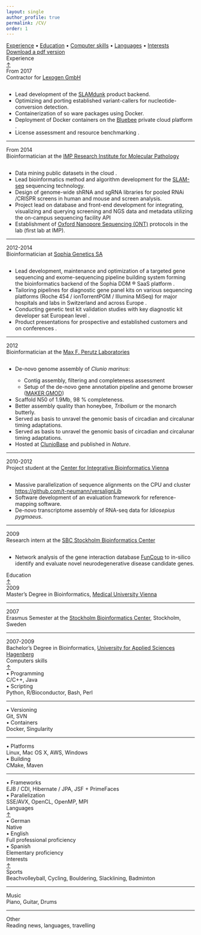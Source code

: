```yaml
---
layout: single
author_profile: true
permalink: /CV/
order: 1
---
```

<div class="card-columns only-one-column">

  <div class="card">
    <div class="card-text text-muted alert alert-dark">
      <a href="#experience">Experience</a> •
      <a href="#education">Education</a> •
      <a href="#skills">Computer skills</a> •
      <a href="#languages">Languages</a> •
      <a href="#interests">Interests</a>
    </div>
  </div>

  <div class="card">
    <h7 class="card-text text-muted alert alert-dark">
      <i class="fa fa-download" aria-hidden="true"></i> <a href="/assets/mycv/TobiasNeumann_CV_latest.pdf" target="_blank">Download a pdf version</a>
    </h7>
  </div>

  <div class="card">
    <a name="experience"></a>
    <div class="card-header h4">
      <i class="fa fa-building" aria-hidden="true"></i> Experience
      <div class="float-right"><a href="#top">&uarr;</a></div>
    </div>
    <div class="container">
      <div class="row">
        <div class="col-md-2">
          <i class="fa fa-calendar" aria-hidden="true"></i> From 2017
        </div>
        <div class="col">
          Contractor for <a href="https://www.lexogen.com/" target="blank">Lexogen GmbH</a>
          <div style="line-height:100%;">
            <br>
          </div>
          <ul>
          <li><span><i class="mdi mdi-clipboard-check-outline"></i></span>Lead development of the <a href="https://www.lexogen.com/store/slamdunk-data-analysis-pipeline">SLAMdunk</a> product backend.</li>
          <li><span><i class="mdi mdi-clipboard-check-outline"></i></span>Optimizing and porting established variant-callers for nucleotide-conversion detection.</li>
          <li><span><i class="mdi mdi-finance"></i></span>Containerization of so ware packages using Docker.</li>
          <li><span><i class="mdi mdi-finance"></i></span>Deployment of Docker containers on the <a href="https://www.bluebee.com/">Bluebee</a> private cloud platform <i class="fas fa-cloud" aria-hidden="true"></i>.</li>
          <li><span><i class="mdi mdi-server"></i></span>License assessment and resource benchmarking <i class="fas fa-balance-scale" aria-hidden="true"></i>.</li>
          </ul>
        </div>
      </div>
      <hr>
      <div class="row">
        <div class="col-md-2">
          <i class="fa fa-calendar" aria-hidden="true"></i> From 2014
        </div>
        <div class="col">
          Bioinformatician at the <a href="https://www.imp.ac.at/" target="blank">IMP Research Institute for Molecular Pathology</a>
          <div style="line-height:100%;">
            <br>
          </div>
          <ul>
          <li><span><i class="mdi mdi-clipboard-check-outline"></i></span>Data mining public datasets in the cloud <i class="fab fa-aws" aria-hidden="true"></i>.</li>
          <li><span><i class="mdi mdi-clipboard-check-outline"></i></span>Lead bioinformatics method and algorithm development for the <a href="https://www.nature.com/articles/nmeth.4435">SLAM-seq</a> sequencing technology.</li>
          <li><span><i class="mdi mdi-finance"></i></span>Design of genome-wide shRNA and sgRNA libraries for pooled RNAi /CRISPR screens in human and mouse and screen analysis.</li>
          <li><span><i class="mdi mdi-finance"></i></span>Project lead on database and front-end development for integrating, visualizing and querying screening and NGS data and metadata utilizing the on-campus sequencing facility API</li>
          <li><span><i class="mdi mdi-server"></i></span>Establishment of <a href="https://nanoporetech.com">Oxford Nanopore Sequencing (ONT)</a> protocols in the lab (first lab at IMP).</li>
          </ul>
        </div>
      </div>
      <hr>
      <div class="row">
        <div class="col-md-2">
          <i class="fa fa-calendar" aria-hidden="true"></i> 2012-2014
        </div>
        <div class="col">
          Bioinformatician at <a href="https://www.sophiagenetics.com" target="_blank">Sophia Genetics SA</a>
          <div style="line-height:100%;">
            <br>
          </div>
          <ul>
          <li><span><i class="mdi mdi-clipboard-check-outline"></i></span>Lead development, maintenance and optimization of a targeted gene sequencing and exome-sequencing pipeline building system forming the bioinformatics backend of the Sophia DDM &reg; SaaS platform <i class="fas fa-diagnoses" aria-hidden="true"></i>.</li>
          <li><span><i class="mdi mdi-clipboard-check-outline"></i></span>Tailoring pipelines for diagnostic gene panel kits on various sequencing platforms (Roche 454 / ionTorrentPGM / Illumina MiSeq) for major hospitals and labs in Switzerland and across Europe <i class="fas fa-hospital" aria-hidden="true"></i>.</li>
          <li><span><i class="mdi mdi-finance"></i></span>Conducting genetic test kit validation studies with key diagnostic kit developer sat European level <i class="fas fa-globe-europe" aria-hidden="true"></i>.</li>
          <li><span><i class="mdi mdi-finance"></i></span>Product presentations for prospective and established customers and on conferences <i class="fab fa-slideshare" aria-hidden="true"></i>.</li>
          </ul>
        </div>
      </div>
      <hr>
      <div class="row">
        <div class="col-md-2">
          <i class="fa fa-calendar" aria-hidden="true"></i> 2012
        </div>
        <div class="col">
          Bioinformatician at the <a href="https://www.mfpl.ac.at" target="_blank">Max F. Perutz Laboratories</a>
          <div style="line-height:100%;">
            <br>
          </div>
          <ul>
          <li><span><i class="mdi mdi-clipboard-check-outline"></i></span>De-novo genome assembly of <i>Clunio marinus</i>:</li>
          <ul>
            <li><span><i class="mdi mdi-clipboard-check-outline"></i></span>Contig assembly, filtering and completeness assessment</li>
            <li><span><i class="mdi mdi-clipboard-check-outline"></i></span>Setup of the de-novo gene annotation pipeline and genome browser (<a href="http://www.yandell-lab.org/software/maker.html">MAKER</a>,<a href="http://gmod.org/wiki/Main_Page">GMOD</a>)</li>
          </ul>
          <li><span><i class="mdi mdi-clipboard-check-outline"></i></span>Scaffold N50 of 1.9Mb, 98 &percnt; completeness.</li>
          <li><span><i class="mdi mdi-finance"></i></span>Better assembly quality than honeybee, <i>Tribolium</i> or the monarch butterly.</li>
          <li><span><i class="mdi mdi-finance"></i></span>Served as basis to unravel the genomic basis of circadian and circalunar timing adaptations.</li>
          <li><span><i class="mdi mdi-finance"></i></span>Served as basis to unravel the genomic basis of circadian and circalunar timing adaptations.</li>
          <li><span><i class="mdi mdi-finance"></i></span>Hosted at <a href="http://cluniobase.cibiv.univie.ac.at/">ClunioBase</a> and published in <i>Nature</i>.</li>
          </ul>
        </div>
      </div>
      <hr>
      <div class="row">
        <div class="col-md-2">
          <i class="fa fa-calendar" aria-hidden="true"></i> 2010-2012
        </div>
        <div class="col">
          Project student at the <a href="http://www.cibiv.at/" target="_blank">Center for Integrative Bioinformatics Vienna</a>
          <div style="line-height:100%;">
            <br>
          </div>
          <ul>
          <li><span><i class="mdi mdi-clipboard-check-outline"></i></span>Massive parallelization of sequence  alignments on the CPU and cluster <br/>
          <i class="fab fa-github" aria-hidden="true"></i> <a href="https://github.com/t-neumann/versalignLib">https://github.com/t-neumann/versalignLib</a>
          </li>
          <li><span><i class="mdi mdi-clipboard-check-outline"></i></span>Software development of an evaluation framework for reference-mapping software.</li>
          <li><span><i class="mdi mdi-finance"></i></span>De-novo transcriptome assembly of RNA-seq data for <i>Idiosepius pygmaeus</i>.</li>
          </ul>
        </div>
      </div>
      <hr>
      <div class="row">
        <div class="col-md-2">
          <i class="fa fa-calendar" aria-hidden="true"></i> 2009
        </div>
        <div class="col">
          Research intern at the <a href="http://www.sbc.su.se/" target="_blank">SBC Stockholm Bioinformatics Center</a>
          <div style="line-height:100%;">
            <br>
          </div>
          <ul>
          <li><span><i class="mdi mdi-clipboard-check-outline"></i></span>Network analysis of the gene interaction database <a href="http://funcoup.sbc.su.se/search">FunCoup</a> to in-silico identify and evaluate novel neurodegenerative disease candidate genes.</li>
          </ul>
        </div>
      </div>
    </div>
  </div>

  <div class="card">
    <a name="education"></a>
    <div class="card-header h4">
      <i class="fa fa-university" aria-hidden="true"></i> Education
      <div class="float-right"><a href="#top">&uarr;</a></div>
    </div>
    <div class="container">
      <div class="row">
        <div class="col-md-2">
          <i class="fa fa-calendar" aria-hidden="true"></i> 2009
        </div>
        <div class="col">
          Master’s Degree in Bioinformatics, <a href="https://www.meduniwien.ac.at" target="_blank">Medical University Vienna</a>
        </div>
      </div>
      <hr>
      <div class="row">
        <div class="col-md-2">
          <i class="fa fa-calendar" aria-hidden="true"></i> 2007
        </div>
        <div class="col">
          Erasmus Semester at the <a href="http://www.sbc.su.se" target="_blank">Stockholm Bioinformatics Center</a>, Stockholm, Sweden
        </div>
      </div>
      <hr>
      <div class="row">
        <div class="col-md-2">
          <i class="fa fa-calendar" aria-hidden="true"></i> 2007-2009
        </div>
        <div class="col">
          Bachelor’s Degree in Bioinformatics, <a href="https://www.fh-ooe.at/campus-hagenberg" target="_blank">University for Applied Sciences Hagenberg</a>
        </div>
      </div>
    </div>
  </div>

  <div class="card">
    <a name="skills"></a>
    <div class="card-header h4">
      <i class="fa fa-laptop" aria-hidden="true"></i> Computers skills
      <div class="float-right"><a href="#top">&uarr;</a></div>
    </div>
    <div class="container">
      <div class="row">
        <div class="col-md-3">
          • Programming
        </div>
        <div class="col-md-3">
          C/C++, Java
        </div>
        <div class="col-md-3">
          • Scripting
        </div>
        <div class="col-md-3">
          Python, R/Bioconductor, Bash, Perl
        </div>
      </div>
      <hr>
      <div class="row">
        <div class="col-md-3">
          • Versioning
        </div>
        <div class="col-md-3">
          Git, SVN
        </div>
        <div class="col-md-3">
          • Containers
        </div>
        <div class="col-md-3">
          Docker, Singularity
        </div>
      </div>
      <hr>
      <div class="row">
        <div class="col-md-3">
          • Platforms
        </div>
        <div class="col-md-3">
          Linux, Mac OS X, AWS, Windows
        </div>
        <div class="col-md-3">
          • Building
        </div>
        <div class="col-md-3">
          CMake, Maven
        </div>
      </div>
      <hr>
      <div class="row">
        <div class="col-md-3">
          • Frameworks
        </div>
        <div class="col-md-3">
          EJB / CDI, Hibernate / JPA, JSF + PrimeFaces
        </div>
        <div class="col-md-3">
          • Parallelization
        </div>
        <div class="col-md-3">
          SSE/AVX, OpenCL, OpenMP, MPI
        </div>
      </div>
    </div>
  </div>

  <div class="card">
    <a name="languages"></a>
    <div class="card-header h4">
      <i class="fa fa-comment" aria-hidden="true"></i> Languages
      <div class="float-right"><a href="#top">&uarr;</a></div>
    </div>
    <div class="container">
      <div class="row">
        <div class="col-md-2">
          • German
        </div>
        <div class="col-md-2">
          Native
        </div>
        <div class="col-md-2">
          • English
        </div>
        <div class="col-md-2">
          Full professional proficiency
        </div>
        <div class="col-md-2">
          • Spanish
        </div>
        <div class="col-md-2">
          Elementary proficiency
        </div>
      </div>
    </div>
  </div>

  <div class="card">
    <a name="interests"></a>
    <div class="card-header h4">
      <i class="fa fa-info-circle" aria-hidden="true"></i> Interests
      <div class="float-right"><a href="#top">&uarr;</a></div>
    </div>
    <div class="container">
    <div class="row">
      <div class="col-md-2">
        Sports
      </div>
      <div class="col">
        Beachvolleyball, Cycling, Bouldering, Slacklining, Badminton
      </div>
    </div>
    <hr>
    <div class="row">
      <div class="col-md-2">
        Music
      </div>
      <div class="col">
        Piano, Guitar, Drums
      </div>
    </div>
    <hr>
    <div class="row">
      <div class="col-md-2">
        Other
      </div>
      <div class="col">
        Reading news, languages, travelling
      </div>
    </div>
    </div>
  </div>

</div>
